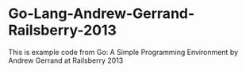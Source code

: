 # Go-Lang-Andrew-Gerrand-Railsberry-2013
This is example code from Go: A Simple Programming Environment by Andrew Gerrand at Railsberry 2013
